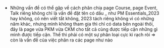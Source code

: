 - Những vấn đề có thể gặp về cách phân chia page Course, page Event, Talk riêng không chỉ là vấn đề đặt tên có dấu _ như PM Essentials_2023 hay không, có nên viết tắt không, 2023 tách riêng không vì có những năm khác, nhưng mình không tham gia thì chỉ có data bên ngoài thôi, đây là page vừa PKM vừa CKM cho tất cả cùng được tiếp cận những gì mình được tiếp cận. Thế thì phải có một sự phân loại cực kì rạch ròi => còn là vấn đề của việc phân ra các page như nào